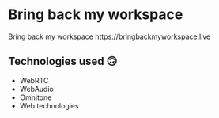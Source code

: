 # Bring back my workspace

Bring back my workspace https://bringbackmyworkspace.live

## Technologies used 🙃

- WebRTC
- WebAudio
- Omnitone
- Web technologies
